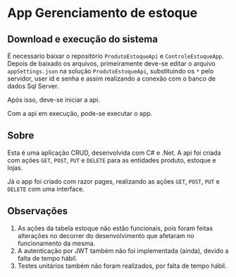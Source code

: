 # App Gerenciamento de estoque

## Download e execução do sistema

É necessario baixar o repositório `ProdutoEstoqueApi` e `ControleEstoqueApp`.
Depois de baixado os arquivos, primeiramente deve-se editar o arquivo
`appSettings.json` na solução `ProdutoEstoqueApi`, substituindo os `*` pelo servidor, user id
e senha e assim realizando a conexão com o banco de dados Sql Server.

Após isso, deve-se iniciar a api.


Com a api em execução, pode-se executar o app.



## Sobre

Esta é uma aplicação CRUD, desenvolvida com C# e .Net.
A api foi criada com ações `GET`, `POST`, `PUT` e `DELETE` para as entidades produto, estoque e lojas.

Já o app foi criado com razor pages, realizando as ações `GET`, `POST`, `PUT` e `DELETE` com uma interface.

## Observações

1. As ações da tabela estoque não estão funcionais, pois foram feitas alterações no
decorrer do desenvolvimento que afetaram no funcionamento da mesma.
2. A autenticação por JWT também não foi implementada (ainda), devido a falta de tempo hábil.
3. Testes unitários também não foram realizados, por falta de tempo hábil.
